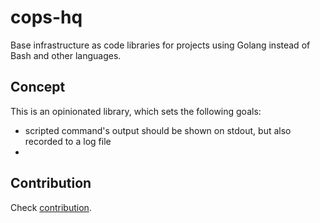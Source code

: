 # cops-hq

Base infrastructure as code libraries for projects using Golang instead of Bash and other languages.

## Concept

This is an opinionated library, which sets the following goals:
- scripted command's output should be shown on stdout, but also recorded to a log file
- 

## Contribution

Check [contribution](docs/contribution.md).  

